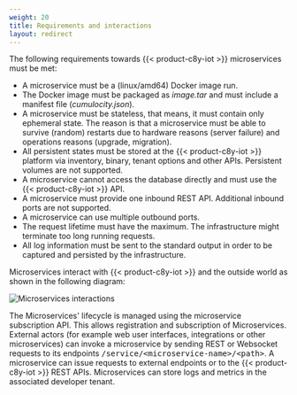 ```yaml
---
weight: 20
title: Requirements and interactions
layout: redirect
---
```


The following requirements towards {{< product-c8y-iot >}} microservices must be met:

* A microservice must be a (linux/amd64) Docker image run.
* The Docker image must be packaged as _image.tar_ and must include a manifest file (_cumulocity.json_).
* A microservice must be stateless, that means, it must contain only ephemeral state. The reason is that a microservice must be able to survive (random) restarts due to hardware reasons (server failure) and operations reasons (upgrade, migration).
* All persistent states must be stored at the {{< product-c8y-iot >}} platform via inventory, binary, tenant options and other APIs. Persistent volumes are not supported.
* A microservice cannot access the database directly and must use the {{< product-c8y-iot >}} API.
* A microservice must provide one inbound REST API. Additional inbound ports are not supported.
* A microservice can use multiple outbound ports.
* The request lifetime must have the maximum. The infrastructure might terminate too long running requests.
* All log information must be sent to the standard output in order to be captured and persisted by the infrastructure.

Microservices interact with {{< product-c8y-iot >}} and the outside world as shown in the following diagram:

![Microservices interactions](/images/microservices-sdk/ms-interactions-diagram.png)

The Microservices' lifecycle is managed using the microservice subscription API. This allows registration and subscription of Microservices. External actors (for example web user interfaces, integrations or other microservices) can invoke a microservice by sending REST or Websocket requests to its endpoints <kbd>/service/&lt;microservice-name>/&lt;path></kbd>. A microservice can issue requests to external endpoints or to the {{< product-c8y-iot >}} REST APIs. Microservices can store logs and metrics in the associated developer tenant.
